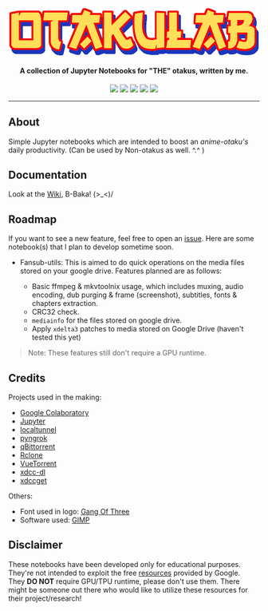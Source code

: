 <p align="center"><img src="https://raw.githubusercontent.com/hyPnOtICDo0g/Otakulab/main/images/otakulab_logo_nobg.png" width="500"></a></p> 

<h4 align="center">A collection of Jupyter Notebooks for "THE" otakus, written by me.</h4>

<p align="center">
<a href="https://github.com/hyPnOtICDo0g/Otakulab/blob/main/LICENSE" alt="GitHub"><img src="https://img.shields.io/github/license/hyPnOtICDo0g/Otakulab?color=blue&style=plastic" ></a>
<a alt="GitHub repo size"><img src="https://img.shields.io/github/repo-size/hyPnOtICDo0g/Otakulab"></a>
<a href="https://research.google.com/colaboratory" alt="GitHub stars"><img src="https://img.shields.io/badge/Colab-F9AB00?style=plastic&logo=googlecolab&color=525252" ></a>
<a href="https://github.com/hyPnOtICDo0g/Otakulab/stargazers" alt="GitHub stars"><img src="https://img.shields.io/github/stars/hyPnOtICDo0g/Otakulab?style=social" ></a>
<a href="https://github.com/hyPnOtICDo0g/Otakulab/network/members" alt="GitHub forks"><img src="https://img.shields.io/github/forks/hyPnOtICDo0g/Otakulab?style=social" ></a>
<hr>

## About
Simple Jupyter notebooks which are intended to boost an _anime-otaku's_ daily productivity. (Can be used by Non-otakus as well. ^.^ )

## Documentation
Look at the [Wiki](https://github.com/hyPnOtICDo0g/Otakulab/wiki), B-Baka! (>_<)/

## Roadmap

If you want to see a new feature, feel free to open an [issue](https://github.com/hyPnOtICDo0g/Otakulab/issues). Here are some notebook(s) that I plan to develop sometime soon.

* Fansub-utils: This is aimed to do quick operations on the media files stored on your google drive. Features planned are as follows:

    * Basic ffmpeg & mkvtoolnix usage, which includes muxing, audio encoding, dub purging & frame (screenshot), subtitles, fonts & chapters extraction.
    * CRC32 check.
    * `mediainfo` for the files stored on google drive.
    * Apply `xdelta3` patches to media stored on Google Drive (haven't tested this yet)
> Note: These features still don't require a GPU runtime.    

## Credits
Projects used in the making: 

* [Google Colaboratory](https://colab.research.google.com)
* [Jupyter](https://jupyter.org)
* [localtunnel](https://github.com/localtunnel/localtunnel)
* [pyngrok](https://github.com/alexdlaird/pyngrok)
* [qBittorrent](https://github.com/qbittorrent/qBittorrent)
* [Rclone](https://github.com/rclone/rclone)
* [VueTorrent](https://github.com/WDaan/VueTorrent)
* [xdcc-dl](https://github.com/namboy94/xdcc-dl)
* [xdccget](https://github.com/RhythmLunatic/xdccget)

Others:

* Font used in logo: [Gang Of Three](https://www.dafont.com/gang-of-three.font)
* Software used: [GIMP](https://www.gimp.org/)

## Disclaimer
These notebooks have been developed only for educational purposes. They're not intended to exploit the free [resources](https://research.google.com/colaboratory/faq.html#resource-limits) provided by Google.  
They **DO NOT** require GPU/TPU runtime, please don't use them. There might be someone out there who would like to utilize these resources for their project/research!